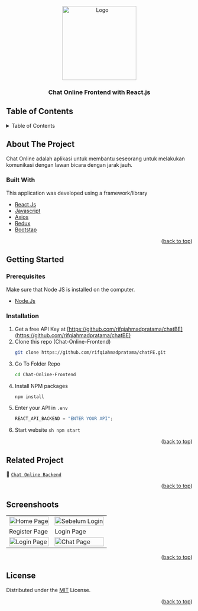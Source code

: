 <div id="top"></div>

<!-- HEADER -->
<div align="center">
  <a href="https://github.com/rifqiahmadpratama/chatFE">
    <img src="https://camo.githubusercontent.com/6a3531baa42980849735e81a94023be676b1a62b5371fd1e3a4561bf9df13d19/68747470733a2f2f692e6962622e636f2f436e59535179382f696c6c757374726174696f6e2e706e67" alt="Logo" width="200px">
  </a>
  
  <h3 align="center">Chat Online Frontend with React.js</h3>
</div>

<!-- TABLE OF CONTENTS -->

## Table of Contents

<details>
  <summary>Table of Contents</summary>
  <ol>
    <li>
       <a href="#about-the-project">About The Project</a>
      <ul>
        <li><a href="#built-with">Built With</a></li>
      </ul>
    </li>
    <li>
       <a href="#getting-started">Getting Started</a>
      <ul>
        <li><a href="#prerequisites">Prerequisites</a></li>
        <li><a href="#installation">Installation</a></li>
      </ul>
    </li>
    <li><a href="#related-project">Related Project</a></li>
    <li><a href="#screenshoots">Screenshot</a></li>
    <li><a href="#contributing">Contributing</a></li>
    <li><a href="#our-team">Our Team</a></li>
    <li><a href="#license">License</a></li>
  </ol>
</details>

<!-- ABOUT THE PROJECT -->

## About The Project

Chat Online adalah aplikasi untuk membantu seseorang untuk melakukan komunikasi dengan lawan bicara dengan jarak jauh.

### Built With

This application was developed using a framework/library

- [React Js](https://reactjs.org/)
- [Javascript](https://www.javascript.com/)
- [Axios](https://axios-http.com/)
- [Redux](https://redux.js.org/)
- [Bootstap](https://getbootstrap.com)
<p align="right">(<a href="#top">back to top</a>)</p>

<!-- GETTING STARTED -->

## Getting Started

### Prerequisites

Make sure that Node JS is installed on the computer.

- [Node.Js](https://nodejs.org/en/download/)

### Installation

1. Get a free API Key at [https://github.com/rifqiahmadpratama/chatBE](https://github.com/rifqiahmadpratama/chatBE)
2. Clone this repo (Chat-Online-Frontend)
   ```sh
   git clone https://github.com/rifqiahmadpratama/chatFE.git
   ```
3. Go To Folder Repo
   ```sh
   cd Chat-Online-Frontend
   ```
4. Install NPM packages
   ```sh
   npm install
   ```
5. Enter your API in `.env`
   ```js
   REACT_API_BACKEND = "ENTER YOUR API";
   ```
6. Start website
`sh npm start `
<p align="right">(<a href="#top">back to top</a>)</p>

<!-- Related Project -->

## Related Project

:rocket: [`Chat Online Backend`](https://github.com/rifqiahmadpratama/chatBE)

<p align="right">(<a href="#top">back to top</a>)</p>

<!-- Screenshoots -->

## Screenshoots

<p align="center" display=flex>
<table>
  <tr>
    <td><image src="https://user-images.githubusercontent.com/72550248/202629132-9a549d7b-777b-4879-86a6-3a10652b84c3.png" alt="Home Page" width=100%></td>
    <td><image src="https://user-images.githubusercontent.com/72550248/202629320-e74b2f0e-742b-47a3-874e-7b8923e88da0.png" alt="Sebelum Login" width=100%/></td>
  </tr>
   <tr>
    <td>Register Page</td>
    <td>Login Page</td>
  </tr>
  
  <tr>
    <td><image src="https://user-images.githubusercontent.com/72550248/202629380-ec974d1d-a144-45e4-b94e-289fb91ffbb4.png" alt="Login Page" width=100% ></td>
    <td><image src="https://user-images.githubusercontent.com/72550248/202629431-ac117a0a-99c0-4b03-adb0-e4941d40b9d0.png" alt="Chat Page" width=100%/></td>
  </tr>
 
</table>

<p align="right">(<a href="#top">back to top</a>)</p>

<!-- CONTRIBUTING -->

## License

Distributed under the [MIT](/LICENSE) License.

<p align="right">(<a href="#top">back to top</a>)</p>
